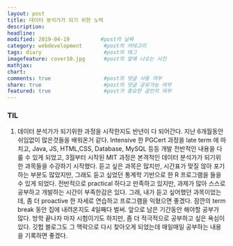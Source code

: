 ```yaml
---
layout: post
title: 데이터 분석가가 되기 위한 노력
description:         
headline: 
modified: 2019-04-19          #post의 날짜
category: webdevelopment       #post의 카테고리
tags: diary                    #post의 태그
imagefeature: cover10.jpg      #post의 앞에 나오는 사진
mathjax: 
chart: 
comments: true                 #post의 댓글 사용 여부
share: true                    #post의 댓글 공유가능 여부
featured: true                 #post가 중요한 글인지 여부
---
```

### TIL 

1. 데이터 분석가가 되기위한 과정을 시작한지도 반년이 다 되어간다. 
지난 6개월동안 쉬임없이 많은것들을 배워온거 같다. Intensive 한 PGCert 과정을 late term 에 마치고,
Java, JS, HTML,CSS, Database, MySQL 등등 개발 전반적인 내용을 다룰 수 있게 되었고, 
3월부터 시작된 MIT 과정은 본격적인 데이터 분석가가 되기위한 과목들을 수강하기 시작했다. 
듣고 싶은 과목은 많지만, 시간표가 맞질 않아 포기하는 부분도 많았지만, 그래도 듣고 싶었던 통계학 기반으로 한 R 프로그램을 들을 수 있게 되었다. 
전반적으로 practical 하다고 만족하고 있지만, 과제가 많아 스스로 공부하고 개발하는 시간이 부족한감은 있다. 
그래, 내가 듣고 싶어했던 과목이었는데, 좀 더 proactive 한 자세로 연습하고 프로그램을 익혔으면 좋겠다. 
잠깐의 term break 동안 집에 내려온지도 4일째다 벌써. 앞으로 남은 기간동안 해야할 공부가 많다. 
방학 끝나자 마자 시험이기도 하지만, 좀 더 적극적으로 공부하고 싶은 욕심이 있다. 
깃헙 블로그도 그 맥락으로 다시 찾아오게 되었는데 매일매일 공부하는 내용을 기록하면 좋겠다. 
